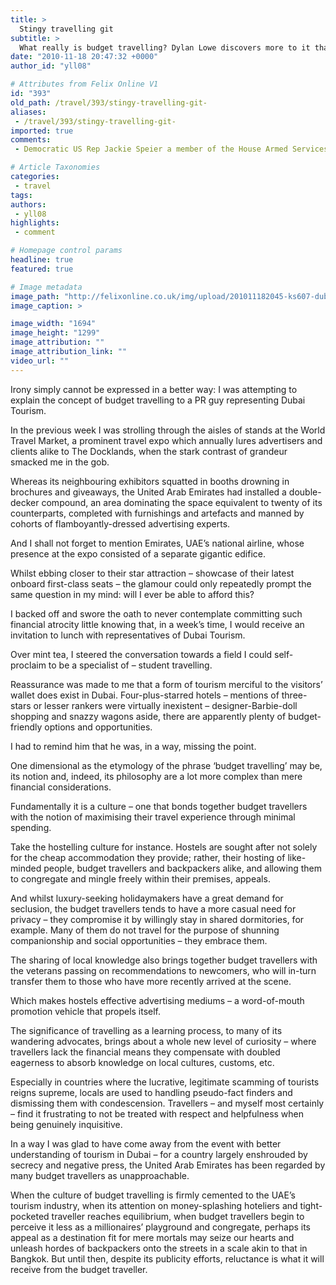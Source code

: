 ```yaml
---
title: >
  Stingy travelling git
subtitle: >
  What really is budget travelling? Dylan Lowe discovers more to it than counting pennies and baked-bean meals
date: "2010-11-18 20:47:32 +0000"
author_id: "yll08"

# Attributes from Felix Online V1
id: "393"
old_path: /travel/393/stingy-travelling-git-
aliases:
 - /travel/393/stingy-travelling-git-
imported: true
comments:
 - Democratic US Rep Jackie Speier a member of the House Armed Services Committee said she was encouraged by policy changes at Lackland Air Force Base following a tour and meetings with commanders but remained concerned with whether the changes will stick She said the goal is to reverse a culture of intimidation that left some trainees afraid to speak up Nike Free

# Article Taxonomies
categories:
 - travel
tags:
authors:
 - yll08
highlights:
 - comment

# Homepage control params
headline: true
featured: true

# Image metadata
image_path: "http://felixonline.co.uk/img/upload/201011182045-ks607-dubai.jpg"
image_caption: >

image_width: "1694"
image_height: "1299"
image_attribution: ""
image_attribution_link: ""
video_url: ""
---
```


Irony simply cannot be expressed in a better way: I was attempting to explain the concept of budget travelling to a PR guy representing Dubai Tourism.

In the previous week I was strolling through the aisles of stands at the World Travel Market, a prominent travel expo which annually lures advertisers and clients alike to The Docklands, when the stark contrast of grandeur smacked me in the gob.

Whereas its neighbouring exhibitors squatted in booths drowning in brochures and giveaways, the United Arab Emirates had installed a double-decker compound, an area dominating the space equivalent to twenty of its counterparts, completed with furnishings and artefacts and manned by cohorts of flamboyantly-dressed advertising experts.

And I shall not forget to mention Emirates, UAE’s national airline, whose presence at the expo consisted of a separate gigantic edifice.

Whilst ebbing closer to their star attraction – showcase of their latest onboard first-class seats – the glamour could only repeatedly prompt the same question in my mind: will I ever be able to afford this?

I backed off and swore the oath to never contemplate committing such financial atrocity little knowing that, in a week’s time, I would receive an invitation to lunch with representatives of Dubai Tourism.

Over mint tea, I steered the conversation towards a field I could self-proclaim to be a specialist of – student travelling.

Reassurance was made to me that a form of tourism merciful to the visitors’ wallet does exist in Dubai. Four-plus-starred hotels – mentions of three-stars or lesser rankers were virtually inexistent – designer-Barbie-doll shopping and snazzy wagons aside, there are apparently plenty of budget-friendly options and opportunities.

I had to remind him that he was, in a way, missing the point.

One dimensional as the etymology of the phrase ‘budget travelling’ may be, its notion and, indeed, its philosophy are a lot more complex than mere financial considerations.

Fundamentally it is a culture – one that bonds together budget travellers with the notion of maximising their travel experience through minimal spending.

Take the hostelling culture for instance. Hostels are sought after not solely for the cheap accommodation they provide; rather, their hosting of like-minded people, budget travellers and backpackers alike, and allowing them to congregate and mingle freely within their premises, appeals.

And whilst luxury-seeking holidaymakers have a great demand for seclusion, the budget travellers tends to have a more casual need for privacy – they compromise it by willingly stay in shared dormitories, for example. Many of them do not travel for the purpose of shunning companionship and social opportunities – they embrace them.

The sharing of local knowledge also brings together budget travellers with the veterans passing on recommendations to newcomers, who will in-turn transfer them to those who have more recently arrived at the scene.

Which makes hostels effective advertising mediums – a word-of-mouth promotion vehicle that propels itself.

The significance of travelling as a learning process, to many of its wandering advocates, brings about a whole new level of curiosity – where travellers lack the financial means they compensate with doubled eagerness to absorb knowledge on local cultures, customs, etc.

Especially in countries where the lucrative, legitimate scamming of tourists reigns supreme, locals are used to handling pseudo-fact finders and dismissing them with condescension. Travellers – and myself most certainly – find it frustrating to not be treated with respect and helpfulness when being genuinely inquisitive.

In a way I was glad to have come away from the event with better understanding of tourism in Dubai – for a country largely enshrouded by secrecy and negative press, the United Arab Emirates has been regarded by many budget travellers as unapproachable.

When the culture of budget travelling is firmly cemented to the UAE’s tourism industry, when its attention on money-splashing hoteliers and tight-pocketed traveller reaches equilibrium, when budget travellers begin to perceive it less as a millionaires’ playground and congregate, perhaps its appeal as a destination fit for mere mortals may seize our hearts and unleash hordes of backpackers onto the streets in a scale akin to that in Bangkok. But until then, despite its publicity efforts, reluctance is what it will receive from the budget traveller.
